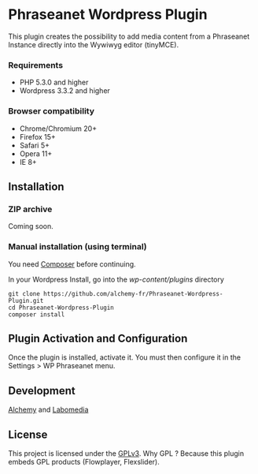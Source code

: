 # Phraseanet Wordpress Plugin

This plugin creates the possibility to add media content from a Phraseanet Instance directly into the Wywiwyg editor (tinyMCE).

### Requirements
* PHP 5.3.0 and higher
* Wordpress 3.3.2 and higher

### Browser compatibility
* Chrome/Chromium 20+
* Firefox 15+
* Safari 5+
* Opera 11+
* IE 8+

## Installation
### ZIP archive
Coming soon.

### Manual installation (using terminal)
You need [Composer](http://getcomposer.org/) before continuing.

In your Wordpress Install, go into the *wp-content/plugins* directory

	git clone https://github.com/alchemy-fr/Phraseanet-Wordpress-Plugin.git
	cd Phraseanet-Wordpress-Plugin
	composer install
	
## Plugin Activation and Configuration
Once the plugin is installed, activate it. You must then configure it in the Settings > WP Phraseanet menu.

## Development
[Alchemy](http://www.alchemy.fr/) and [Labomedia](http://labomedia.org)

## License
This project is licensed under the [GPLv3](http://www.gnu.org/licenses/gpl-3.0.html).
Why GPL ? Because this plugin embeds GPL products (Flowplayer, Flexslider). 
